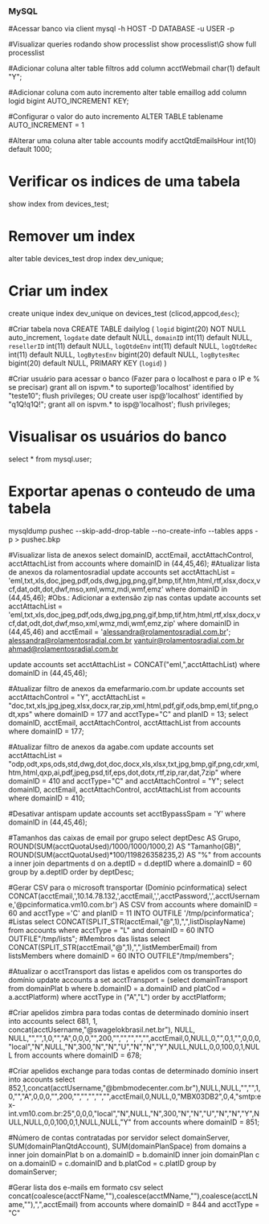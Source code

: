 ### MySQL ###

#Acessar banco via client
mysql -h HOST -D DATABASE -u USER -p

#Visualizar queries rodando
show processlist
show processlist\G
show full processlist

 
#Adicionar coluna
alter table filtros add column acctWebmail char(1) default "Y";
 
#Adicionar coluna com auto incremento
alter table emaillog add column logid bigint AUTO_INCREMENT KEY;
 
#Configurar o valor do auto incremento
ALTER TABLE tablename AUTO_INCREMENT = 1
 
#Alterar uma coluna
alter table accounts modify acctQtdEmailsHour int(10) default 1000;
 
# Verificar os indices de uma tabela
show index from devices_test;
# Remover um index
alter table devices_test drop index dev_unique;
# Criar um index
create unique index dev_unique on devices_test (clicod,appcod,`desc`);
 
#Criar tabela nova
CREATE TABLE dailylog (
  `logid` bigint(20) NOT NULL auto_increment,
  `logdate` date default NULL,
  `domainID` int(11) default NULL,
  `resellerID` int(11) default NULL,
  `logQtdeEnv` int(11) default NULL,
  `logQtdeRec` int(11) default NULL,
  `logBytesEnv` bigint(20) default NULL,
  `logBytesRec` bigint(20) default NULL,
  PRIMARY KEY  (`logid`)
)
 
#Criar usuário para acessar o banco (Fazer para o localhost e para o IP e % se precisar)
grant all on ispvm.* to suporte@'localhost' identified by "teste10";
flush privileges;
OU
create user isp@'localhost' identified by "q1Q!q1Q!";
grant all on ispvm.* to isp@'localhost';
flush privileges;
# Visualisar os usuários do banco
select * from mysql.user;
 
# Exportar apenas o conteudo de uma tabela
mysqldump pushec --skip-add-drop-table --no-create-info --tables apps -p > pushec.bkp
 
#Visualizar lista de anexos
select domainID, acctEmail, acctAttachControl, acctAttachList from accounts where domainID in (44,45,46);
#Atualizar lista de anexos da rolamentosradial
update accounts set acctAttachList = 'eml,txt,xls,doc,jpeg,pdf,ods,dwg,jpg,png,gif,bmp,tif,htm,html,rtf,xlsx,docx,vcf,dat,odt,dot,dwf,mso,xml,wmz,mdi,wmf,emz' where domainID in (44,45,46);
#Obs.: Adicionar a extensão zip nas contas
update accounts set acctAttachList = 'eml,txt,xls,doc,jpeg,pdf,ods,dwg,jpg,png,gif,bmp,tif,htm,html,rtf,xlsx,docx,vcf,dat,odt,dot,dwf,mso,xml,wmz,mdi,wmf,emz,zip' where domainID in (44,45,46) and acctEmail = 'alessandra@rolamentosradial.com.br';
alessandra@rolamentosradial.com.br
vantuir@rolamentosradial.com.br
ahmad@rolamentosradial.com.br
 
update accounts set acctAttachList = CONCAT("eml,",acctAttachList) where domainID in (44,45,46);
 
#Atualizar filtro de anexos da emefarmario.com.br
update accounts set acctAttachControl = "Y", acctAttachList = "doc,txt,xls,jpg,jpeg,xlsx,docx,rar,zip,xml,html,pdf,gif,ods,bmp,eml,tif,png,odt,xps" where domainID = 177 and acctType="C" and planID = 13;
select domainID, acctEmail, acctAttachControl, acctAttachList from accounts where domainID = 177;
 
#Atualizar filtro de anexos da agabe.com
update accounts set acctAttachList = "odp,odt,xps,ods,std,dwg,dot,doc,docx,xls,xlsx,txt,jpg,bmp,gif,png,cdr,xml,htm,html,qxp,ai,pdf,jpeg,psd,tif,eps,dot,dotx,rtf,zip,rar,dat,7zip" where domainID = 410 and acctType="C" and acctAttachControl = "Y";
select domainID, acctEmail, acctAttachControl, acctAttachList from accounts where domainID = 410;
 
#Desativar antispam
update accounts set acctBypassSpam = 'Y' where domainID in (44,45,46);
 
#Tamanhos das caixas de email por grupo
select deptDesc AS Grupo, ROUND(SUM(acctQuotaUsed)/1000/1000/1000,2) AS "Tamanho(GB)", ROUND(SUM(acctQuotaUsed)*100/119826358235,2) AS "%" from accounts a inner join departments d on a.deptID = d.deptID where a.domainID = 60 group by a.deptID order by deptDesc;
 
#Gerar CSV para o microsoft transportar (Domínio pcinformatica)
select CONCAT(acctEmail,',10.14.78.132,',acctEmail,',',acctPassword,',',acctUsername,'@pcinformatica.vm10.com.br') AS CSV from accounts where domainID = 60 and acctType ='C' and planID = 11 INTO OUTFILE '/tmp/pcinformatica';
#Listas
select CONCAT(SPLIT_STR(acctEmail,"@",1),",",listDisplayName) from accounts where acctType = "L" and domainID = 60 INTO OUTFILE"/tmp/lists";
#Membros das listas
select CONCAT(SPLIT_STR(acctEmail,"@",1),",",listMemberEmail) from listsMembers where domainID = 60 INTO OUTFILE"/tmp/members";
 
#Atualizar o acctTransport das listas e apelidos com os transportes do domínio
update accounts a set acctTransport = (select domainTransport from domainPlat b where b.domainID = a.domainID and platCod = a.acctPlatform) where acctType in ("A","L") order by acctPlatform;
 
#Criar apelidos zimbra para todas contas de determinado domínio
insert into accounts select 681, 1, concat(acctUsername,"@swagelokbrasil.net.br"), NULL, NULL,"","",1,0,"","A",0,0,0,"",200,"","","","","",acctEmail,0,NULL,0,"",0,1,"",0,0,0,"local","N",NULL,"N",300,"N","N","U","N","N","Y",NULL,NULL,0,0,100,0,1,NULL from accounts where domainID = 678;
 
#Criar apelidos exchange para todas contas de determinado domínio
insert into accounts select 852,1,concat(acctUsername,"@bmbmodecenter.com.br"),NULL,NULL,"","",1,0,"","A",0,0,0,"",200,"","","","","",acctEmail,0,NULL,0,"MBX03DB2",0,4,"smtp:ex-int.vm10.com.br:25",0,0,0,"local","N",NULL,"N",300,"N","N","U","N","N","Y",NULL,NULL,0,0,100,0,1,NULL,NULL,"Y" from accounts where domainID = 851;
 
#Número de contas contratadas por servidor
select domainServer, SUM(domainPlanQtdAccount), SUM(domainPlanSpace) from domains a inner join domainPlat b on a.domainID = b.domainID inner join domainPlan c on a.domainID = c.domainID and b.platCod = c.platID group by domainServer;
 
#Gerar lista dos e-mails em formato csv
select concat(coalesce(acctFName,""),coalesce(acctMName,""),coalesce(acctLName,""),",",acctEmail) from accounts where domainID = 844 and acctType = "C"